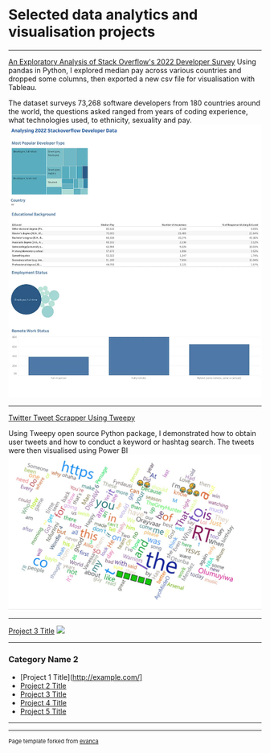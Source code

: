# Selected data analytics and visualisation projects

---

[An Exploratory Analysis of Stack Overflow's 2022 Developer Survey](https://medium.com/@jimivsdata/how-much-does-the-average-developer-in-your-country-earn-59a4c0ec257b)
Using pandas in Python, I explored median pay across various countries and dropped some columns, then exported a new csv file for visualisation with Tableau.

The dataset surveys 73,268 software developers from 180 countries around the world, the questions asked ranged from years of coding experience, what technologies used, to ethnicity, sexuality and pay.
<img src="/images/1_L8bXR8YIaIO_--tBjN8XNA.webp"/>

---
[Twitter Tweet Scrapper Using Tweepy](https://github.com/Jimi-Osheidu/twitter_python_scraper)

Using Tweepy open source Python package, I demonstrated how to obtain user tweets and how to conduct a keyword or hashtag search. The tweets were then visualised using Power BI
<img src="/images/Screenshot%202022-12-12%20185541%20tweets.jpg"/>

---
[Project 3 Title](http://example.com/)
<img src="images/dummy_thumbnail.jpg?raw=true"/>

---

### Category Name 2

- [Project 1 Title](http://example.com/]
- [Project 2 Title](http://example.com/)
- [Project 3 Title](http://example.com/)
- [Project 4 Title](http://example.com/)
- [Project 5 Title](http://example.com/)

---




---
<p style="font-size:11px">Page template forked from <a href="https://github.com/evanca/quick-portfolio">evanca</a></p>
<!-- Remove above link if you don't want to attibute -->

